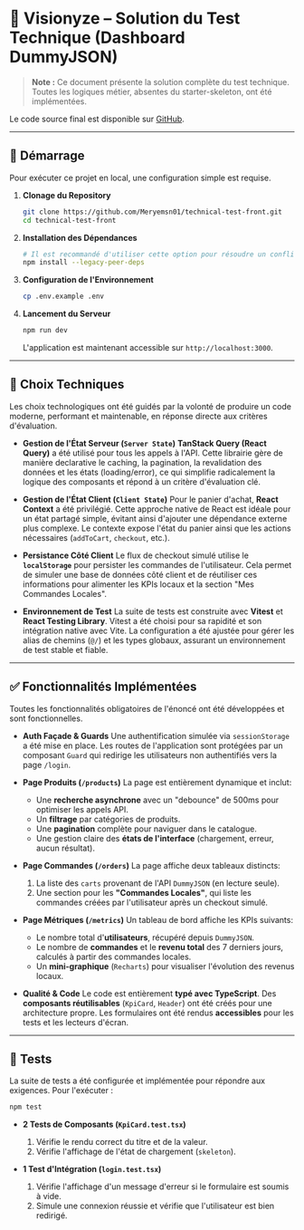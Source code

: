 # 🧪 Visionyze – Solution du Test Technique (Dashboard DummyJSON)

> **Note :** Ce document présente la solution complète du test technique. Toutes les logiques métier, absentes du starter-skeleton, ont été implémentées.

Le code source final est disponible sur [GitHub](https://github.com/Meryemsn01/technical-test-front).

---

## 🚀 Démarrage

Pour exécuter ce projet en local, une configuration simple est requise.

1.  **Clonage du Repository**
    ```bash
    git clone https://github.com/Meryemsn01/technical-test-front.git
    cd technical-test-front
    ```

2.  **Installation des Dépendances**
    ```bash
    # Il est recommandé d'utiliser cette option pour résoudre un conflit de peer dependency
    npm install --legacy-peer-deps
    ```

3.  **Configuration de l'Environnement**
    ```bash
    cp .env.example .env
    ```

4.  **Lancement du Serveur**
    ```bash
    npm run dev
    ```
    L'application est maintenant accessible sur `http://localhost:3000`.

---

## 🎯 Choix Techniques

Les choix technologiques ont été guidés par la volonté de produire un code moderne, performant et maintenable, en réponse directe aux critères d'évaluation.

-   **Gestion de l'État Serveur (`Server State`)**
    **TanStack Query (React Query)** a été utilisé pour tous les appels à l'API. Cette librairie gère de manière declarative le caching, la pagination, la revalidation des données et les états (loading/error), ce qui simplifie radicalement la logique des composants et répond à un critère d'évaluation clé.

-   **Gestion de l'État Client (`Client State`)**
    Pour le panier d'achat, **React Context** a été privilégié. Cette approche native de React est idéale pour un état partagé simple, évitant ainsi d'ajouter une dépendance externe plus complexe. Le contexte expose l'état du panier ainsi que les actions nécessaires (`addToCart`, `checkout`, etc.).

-   **Persistance Côté Client**
    Le flux de checkout simulé utilise le **`localStorage`** pour persister les commandes de l'utilisateur. Cela permet de simuler une base de données côté client et de réutiliser ces informations pour alimenter les KPIs locaux et la section "Mes Commandes Locales".

-   **Environnement de Test**
    La suite de tests est construite avec **Vitest** et **React Testing Library**. Vitest a été choisi pour sa rapidité et son intégration native avec Vite. La configuration a été ajustée pour gérer les alias de chemins (`@/`) et les types globaux, assurant un environnement de test stable et fiable.
    
---

## ✅ Fonctionnalités Implémentées

Toutes les fonctionnalités obligatoires de l'énoncé ont été développées et sont fonctionnelles.

-   **Auth Façade & Guards**
    Une authentification simulée via `sessionStorage` a été mise en place. Les routes de l'application sont protégées par un composant `Guard` qui redirige les utilisateurs non authentifiés vers la page `/login`.

-   **Page Produits (`/products`)**
    La page est entièrement dynamique et inclut:
    -   Une **recherche asynchrone** avec un "debounce" de 500ms pour optimiser les appels API.
    -   Un **filtrage** par catégories de produits.
    -   Une **pagination** complète pour naviguer dans le catalogue.
    -   Une gestion claire des **états de l'interface** (chargement, erreur, aucun résultat).

-   **Page Commandes (`/orders`)**
    La page affiche deux tableaux distincts:
    1.  La liste des `carts` provenant de l'API `DummyJSON` (en lecture seule).
    2.  Une section pour les **"Commandes Locales"**, qui liste les commandes créées par l'utilisateur après un checkout simulé.

-   **Page Métriques (`/metrics`)**
    Un tableau de bord affiche les KPIs suivants:
    -   Le nombre total d'**utilisateurs**, récupéré depuis `DummyJSON`.
    -   Le nombre de **commandes** et le **revenu total** des 7 derniers jours, calculés à partir des commandes locales.
    -   Un **mini-graphique** (`Recharts`) pour visualiser l'évolution des revenus locaux.

-   **Qualité & Code**
    Le code est entièrement **typé avec TypeScript**. Des **composants réutilisables** (`KpiCard`, `Header`) ont été créés pour une architecture propre. Les formulaires ont été rendus **accessibles** pour les tests et les lecteurs d'écran.

---

## 🧪 Tests

La suite de tests a été configurée et implémentée pour répondre aux exigences. Pour l'exécuter :
```bash
npm test
```

-   **2 Tests de Composants (`KpiCard.test.tsx`)**
    1.  Vérifie le rendu correct du titre et de la valeur.
    2.  Vérifie l'affichage de l'état de chargement (`skeleton`).

-   **1 Test d'Intégration (`login.test.tsx`)**
    1.  Vérifie l'affichage d'un message d'erreur si le formulaire est soumis à vide.
    2.  Simule une connexion réussie et vérifie que l'utilisateur est bien redirigé.
